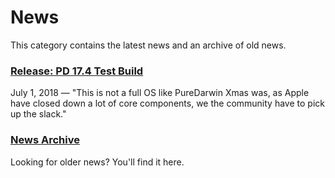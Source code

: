 # News

This category contains the latest news and an archive of old news. 



### [Release: PD 17.4 Test Build](/news/PD17-4-released.md)
July 1, 2018 — "This is not a full OS like PureDarwin Xmas was, as Apple have closed down a lot of core components, we the community have to pick up the slack."


### [News Archive](/news/archive/_News%20Archive.md)
Looking for older news? You'll find it here.